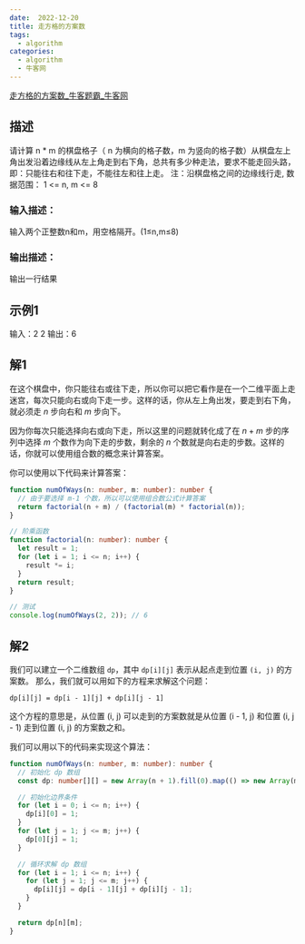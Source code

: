 ```yaml
---
date:  2022-12-20
title: 走方格的方案数
tags: 
  - algorithm
categories:
  - algorithm
  - 牛客网
---
```


[走方格的方案数_牛客题霸_牛客网](https://www.nowcoder.com/practice/e2a22f0305eb4f2f9846e7d644dba09b?tpId=37&tqId=21314&rp=1&ru=/exam/oj/ta&qru=/exam/oj/ta&sourceUrl=%2Fexam%2Foj%2Fta%3Fpage%3D2%26pageSize%3D50%26search%3D%26tpId%3D37%26type%3D37&difficulty=undefined&judgeStatus=undefined&tags=&title=)

## 描述
请计算 n * m 的棋盘格子（ n 为横向的格子数，m 为竖向的格子数）从棋盘左上角出发沿着边缘线从左上角走到右下角，总共有多少种走法，要求不能走回头路，即：只能往右和往下走，不能往左和往上走。
注：沿棋盘格之间的边缘线行走, 数据范围： 1 <= n, m <= 8 

### 输入描述：
输入两个正整数n和m，用空格隔开。(1≤n,m≤8)
### 输出描述：
输出一行结果  

## 示例1
输入：2 2
输出：6

## 解1
在这个棋盘中，你只能往右或往下走，所以你可以把它看作是在一个二维平面上走迷宫，每次只能向右或向下走一步。这样的话，你从左上角出发，要走到右下角，就必须走 $n$ 步向右和 $m$ 步向下。

因为你每次只能选择向右或向下走，所以这里的问题就转化成了在 $n+m$ 步的序列中选择 $m$ 个数作为向下走的步数，剩余的 $n$ 个数就是向右走的步数。这样的话，你就可以使用组合数的概念来计算答案。

你可以使用以下代码来计算答案：
```ts
function numOfWays(n: number, m: number): number {
  // 由于要选择 m-1 个数，所以可以使用组合数公式计算答案
  return factorial(n + m) / (factorial(m) * factorial(n));
}

// 阶乘函数
function factorial(n: number): number {
  let result = 1;
  for (let i = 1; i <= n; i++) {
    result *= i;
  }
  return result;
}

// 测试
console.log(numOfWays(2, 2)); // 6
```



## 解2
我们可以建立一个二维数组 `dp`，其中 `dp[i][j]` 表示从起点走到位置 `(i, j)` 的方案数。
那么，我们就可以用如下的方程来求解这个问题：
```
dp[i][j] = dp[i - 1][j] + dp[i][j - 1]
```
这个方程的意思是，从位置 (i, j) 可以走到的方案数就是从位置 (i - 1, j) 和位置 (i, j - 1) 走到位置 (i, j) 的方案数之和。

我们可以用以下的代码来实现这个算法：
```ts
function numOfWays(n: number, m: number): number {
  // 初始化 dp 数组
  const dp: number[][] = new Array(n + 1).fill(0).map(() => new Array(m + 1).fill(0));

  // 初始化边界条件
  for (let i = 0; i <= n; i++) {
    dp[i][0] = 1;
  }
  for (let j = 1; j <= m; j++) {
    dp[0][j] = 1;
  }

  // 循环求解 dp 数组
  for (let i = 1; i <= n; i++) {
    for (let j = 1; j <= m; j++) {
      dp[i][j] = dp[i - 1][j] + dp[i][j - 1];
    }
  }

  return dp[n][m];
}
```